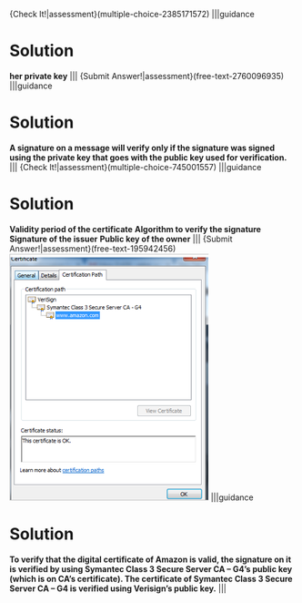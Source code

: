 {Check It!|assessment}(multiple-choice-2385171572)
|||guidance
# Solution
**her private key**
|||
{Submit Answer!|assessment}(free-text-2760096935)
|||guidance
# Solution
**A signature on a message will verify only if the signature was signed using the private key that goes with the public key used for verification.**
|||
{Check It!|assessment}(multiple-choice-745001557)
|||guidance
# Solution
**Validity period of the certificate**
**Algorithm to verify the signature**
**Signature of the issuer**
**Public key of the owner**
|||
{Submit Answer!|assessment}(free-text-195942456)
![](.guides/img/amazon.png)
|||guidance
# Solution
**To verify that the digital certificate of Amazon is valid, the signature on it is verified by using Symantec Class 3 Secure Server CA – G4’s public key (which is on CA’s certificate).  The certificate of Symantec Class 3 Secure Server CA – G4 is verified using Verisign’s public key.**
|||


